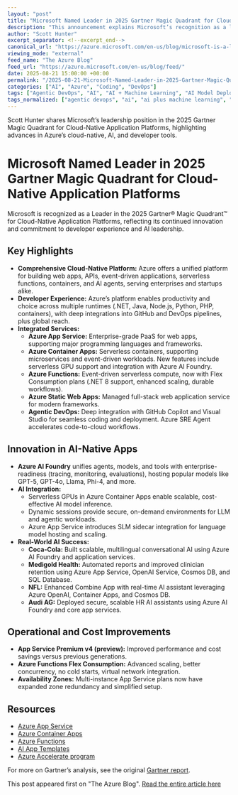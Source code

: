 ```yaml
---
layout: "post"
title: "Microsoft Named Leader in 2025 Gartner Magic Quadrant for Cloud-Native Application Platforms"
description: "This announcement explains Microsoft’s recognition as a leader in Gartner’s 2025 Magic Quadrant for Cloud-Native Application Platforms. It details Azure’s developer productivity enhancements, AI-native app innovations, advancements in serverless and container services, and real-world examples of customer success using Microsoft’s application platform and integrated AI solutions."
author: "Scott Hunter"
excerpt_separator: <!--excerpt_end-->
canonical_url: "https://azure.microsoft.com/en-us/blog/microsoft-is-a-leader-in-the-2025-gartner-magic-quadrant-for-cloud-native-application-platforms/"
viewing_mode: "external"
feed_name: "The Azure Blog"
feed_url: "https://azure.microsoft.com/en-us/blog/feed/"
date: 2025-08-21 15:00:00 +00:00
permalink: "/2025-08-21-Microsoft-Named-Leader-in-2025-Gartner-Magic-Quadrant-for-Cloud-Native-Application-Platforms.html"
categories: ["AI", "Azure", "Coding", "DevOps"]
tags: ["Agentic DevOps", "AI", "AI + Machine Learning", "AI Model Deployment", "App Lifecycle", "Azure", "Azure AI Foundry", "Azure App Service", "Azure Container Apps", "Azure Functions", "Azure Static Web Apps", "Cloud Native", "Coding", "Compute", "Containers", "Cost Optimization", "Developer Productivity", "DevOps", "Enterprise Scalability", "Event Driven Architectures", "Gartner® Magic Quadrant™", "Internet Of Things", "Microservices", "News", "PaaS", "Serverless", "SRE", "VS", "Web", "Web Applications"]
tags_normalized: ["agentic devops", "ai", "ai plus machine learning", "ai model deployment", "app lifecycle", "azure", "azure ai foundry", "azure app service", "azure container apps", "azure functions", "azure static web apps", "cloud native", "coding", "compute", "containers", "cost optimization", "developer productivity", "devops", "enterprise scalability", "event driven architectures", "gartner magic quadrant", "internet of things", "microservices", "news", "paas", "serverless", "sre", "vs", "web", "web applications"]
---
```


Scott Hunter shares Microsoft’s leadership position in the 2025 Gartner Magic Quadrant for Cloud-Native Application Platforms, highlighting advances in Azure’s cloud-native, AI, and developer tools.<!--excerpt_end-->

# Microsoft Named Leader in 2025 Gartner Magic Quadrant for Cloud-Native Application Platforms

Microsoft is recognized as a Leader in the 2025 Gartner® Magic Quadrant™ for Cloud-Native Application Platforms, reflecting its continued innovation and commitment to developer experience and AI leadership.

## Key Highlights

- **Comprehensive Cloud-Native Platform:** Azure offers a unified platform for building web apps, APIs, event-driven applications, serverless functions, containers, and AI agents, serving enterprises and startups alike.
- **Developer Experience:** Azure’s platform enables productivity and choice across multiple runtimes (.NET, Java, Node.js, Python, PHP, containers), with deep integrations into GitHub and DevOps pipelines, plus global reach.
- **Integrated Services:**
  - **Azure App Service:** Enterprise-grade PaaS for web apps, supporting major programming languages and frameworks.
  - **Azure Container Apps:** Serverless containers, supporting microservices and event-driven workloads. New features include serverless GPU support and integration with Azure AI Foundry.
  - **Azure Functions:** Event-driven serverless compute, now with Flex Consumption plans (.NET 8 support, enhanced scaling, durable workflows).
  - **Azure Static Web Apps:** Managed full-stack web application service for modern frameworks.
  - **Agentic DevOps:** Deep integration with GitHub Copilot and Visual Studio for seamless coding and deployment. Azure SRE Agent accelerates code-to-cloud workflows.

## Innovation in AI-Native Apps

- **Azure AI Foundry** unifies agents, models, and tools with enterprise-readiness (tracing, monitoring, evaluations), hosting popular models like GPT-5, GPT-4o, Llama, Phi-4, and more.
- **AI Integration:**
  - Serverless GPUs in Azure Container Apps enable scalable, cost-effective AI model inference.
  - Dynamic sessions provide secure, on-demand environments for LLM and agentic workloads.
  - Azure App Service introduces SLM sidecar integration for language model hosting and scaling.
- **Real-World AI Success:**
  - **Coca-Cola:** Built scalable, multilingual conversational AI using Azure AI Foundry and application services.
  - **Medigold Health:** Automated reports and improved clinician retention using Azure App Service, OpenAI Service, Cosmos DB, and SQL Database.
  - **NFL:** Enhanced Combine App with real-time AI assistant leveraging Azure OpenAI, Container Apps, and Cosmos DB.
  - **Audi AG:** Deployed secure, scalable HR AI assistants using Azure AI Foundry and core app services.

## Operational and Cost Improvements

- **App Service Premium v4 (preview):** Improved performance and cost savings versus previous generations.
- **Azure Functions Flex Consumption:** Advanced scaling, better concurrency, no cold starts, virtual network integration.
- **Availability Zones:** Multi-instance App Service plans now have expanded zone redundancy and simplified setup.

## Resources

- [Azure App Service](https://azure.microsoft.com/en-us/products/app-service)
- [Azure Container Apps](https://azure.microsoft.com/en-us/products/container-apps)
- [Azure Functions](https://azure.microsoft.com/en-us/products/functions)
- [AI App Templates](https://azure.github.io/ai-app-templates/)
- [Azure Accelerate program](https://azure.microsoft.com/en-us/solutions/azure-accelerate)

For more on Gartner’s analysis, see the original [Gartner report](https://www.gartner.com/doc/reprints?id=1-2LM5HTZJ&ct=250805&st=sb).

This post appeared first on "The Azure Blog". [Read the entire article here](https://azure.microsoft.com/en-us/blog/microsoft-is-a-leader-in-the-2025-gartner-magic-quadrant-for-cloud-native-application-platforms/)
